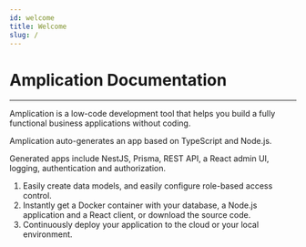 ```yaml
---
id: welcome
title: Welcome
slug: /
---
```


# Amplication Documentation

---

Amplication is a low-code development tool that helps you build a fully functional business applications without coding.

Amplication auto-generates an app based on TypeScript and Node.js.

Generated apps include NestJS, Prisma, REST API, a React admin UI, logging, authentication and authorization.

1. Easily create data models, and easily configure role-based access control.
2. Instantly get a Docker container with your database, a Node.js application and a React client, or download the source code.
3. Continuously deploy your application to the cloud or your local environment.
